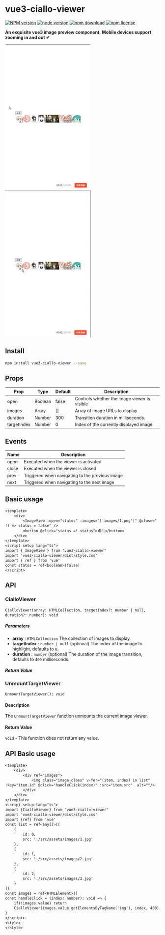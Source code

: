 # vue3-ciallo-viewer

[![NPM version][npm-image]][npm-url] [![node version][node-image]][node-url] [![npm download][download-image]][download-url] [![npm license][license-image]][download-url]

**An exquisite vue3 image preview component.**
**Mobile devices support zooming in and out ✔**

![effect1](https://github.com/SuperArilo/vue3-ciallo-viewer/blob/main/gif/1.gif?raw=true)
![effect1](https://github.com/SuperArilo/vue3-ciallo-viewer/blob/main/gif/2.gif?raw=true)


## Install

```bash
npm install vue3-ciallo-viewer --save
```

## Props

| Prop| Type| Default|Description|
| --- | --- | --- |---|
|open|Boolean|false|Controls whether the image viewer is visible|
|images|Array|[]|Array of image URLs to display|
|duration|Number|300|Transition duration in milliseconds.|
|targetIndex|Number|0|Index of the currently displayed image.|

## Events

| Name| Description|
| --- | --- |
|open|Executed when the viewer is activated|
|close|Executed when the viewer is closed|
|prev|Triggered when navigating to the previous image|
|next|Triggered when navigating to the next image|

## Basic usage

```
<template>
    <div>
        <ImageView :open="status" :images="['images/1.png']" @close="() => status = false" />
        <button @click="status =! status">点击</button>
    </div>
</template>
<script setup lang="ts">
import { ImageView } from "vue3-ciallo-viewer"
import 'vue3-ciallo-viewer/dist/style.css'
import { ref } from 'vue'
const status = ref<boolean>(false)
</script>
```

## API

### CialloViewer

```
CialloViewer(array: HTMLCollection, targetIndex?: number | null, duration?: number): void
```

##### Parameters

* **array** : `HTMLCollection`
  The collection of images to display.
* **targetIndex** : `number | null` (optional)
  The index of the image to highlight, defaults to `0`.
* **duration** : `number` (optional)
  The duration of the image transition, defaults to `400` milliseconds.

##### Return Value

### UnmountTargetViewer

```
UnmountTargetViewer(): void
```

#### Description

The `UnmountTargetViewer` function unmounts the current image viewer.

#### Return Value

`void` - This function does not return any value.

## API Basic usage

```
<template>
    <div>
        <div ref="images">
            <img class="image_class" v-for="(item, index) in list" :key="item.id" @click="handleClick(index)" :src="item.src"  alt=""/>
        </div>
    </div>
</template>
<script setup lang="ts">
import {CialloViewer} from "vue3-ciallo-viewer"
import 'vue3-ciallo-viewer/dist/style.css'
import {ref} from 'vue'
const list = ref<any[]>([
    {
        id: 0,
        src: './src/assets/images/1.jpg'
    },
    {
        id: 1,
        src: './src/assets/images/2.jpg'
    },
    {
        id: 2,
        src: './src/assets/images/3.jpg'
    }
])
const images = ref<HTMLElement>()
const handleClick = (index: number): void => {
    if(!images.value) return
    CialloViewer(images.value.getElementsByTagName('img'), index, 400)
}
</script>
<style>
</style>

```

[npm-image]: https://img.shields.io/npm/v/vue3-ciallo-viewer.svg?style=flat-square
[npm-url]: https://npmjs.org/package/vue3-ciallo-viewer
[travis-image]: https://img.shields.io/travis/vue3-ciallo-viewer.svg?style=flat-square
[travis-url]: https://travis-ci.org/vue3-ciallo-viewer
[coveralls-image]: https://img.shields.io/coveralls/vue3-ciallo-viewer.svg?style=flat-square
[coveralls-url]: https://coveralls.io/r/vue3-ciallo-viewer?branch=master
[david-image]: https://img.shields.io/david/vue3-ciallo-viewer.svg?style=flat-square
[david-url]: https://david-dm.org/vue3-ciallo-viewer
[node-image]: https://img.shields.io/badge/node.js-%3E=_19-green.svg?style=flat-square
[node-url]: http://nodejs.org/download/
[download-image]: https://img.shields.io/npm/dm/vue3-ciallo-viewer.svg?style=flat-square
[download-url]: https://npmjs.org/package/vue3-ciallo-viewer
[license-image]: https://img.shields.io/npm/l/vue3-ciallo-viewer.svg
